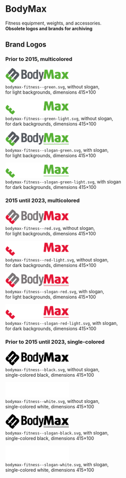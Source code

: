 # BodyMax

Fitness equipment, weights, and accessories.  
**Obsolete logos and brands for archiving**


## Brand Logos

### Prior to 2015, multicolored

<img src="bodymax-fitness--green.svg" alt="Original logo" width="200"/><br/>
`bodymax-fitness--green.svg`,
without slogan,  
for light backgrounds,
dimensions 415×100

<img src="bodymax-fitness--green-light.svg" alt="Light-colored logo" width="200"/><br/>
`bodymax-fitness--green-light.svg`,
without slogan,  
for dark backgrounds,
dimensions 415×100

<img src="bodymax-fitness--slogan-green.svg" alt="Logo in black" width="200"/><br/>
`bodymax-fitness--slogan-green.svg`,
with slogan,  
for light backgrounds,
dimensions 415×100

<img src="bodymax-fitness--slogan-green-light.svg" alt="Logo in white" width="200"/><br/>
`bodymax-fitness--slogan-green-light.svg`,
with slogan  
for dark backgrounds,
dimensions 415×100


### 2015 until 2023, multicolored

<img src="bodymax-fitness--red.svg" alt="Original logo" width="200"/><br/>
`bodymax-fitness--red.svg`,
without slogan,  
for light backgrounds,
dimensions 415×100

<img src="bodymax-fitness--red-light.svg" alt="Light-colored logo" width="200"/><br/>
`bodymax-fitness--red-light.svg`,
without slogan,  
for dark backgrounds,
dimensions 415×100

<img src="bodymax-fitness--slogan-red.svg" alt="Logo in black" width="200"/><br/>
`bodymax-fitness--slogan-red.svg`,
with slogan,  
for light backgrounds,
dimensions 415×100

<img src="bodymax-fitness--slogan-red-light.svg" alt="Logo in white" width="200"/><br/>
`bodymax-fitness--slogan-red-light.svg`,
with slogan,  
for dark backgrounds,
dimensions 415×100


### Prior to 2015 until 2023, single-colored
<img src="bodymax-fitness--black.svg" alt="Logo in black" width="200"/><br/>
`bodymax-fitness--black.svg`,
without slogan,  
single-colored black,
dimensions 415×100

<img src="bodymax-fitness--white.svg" alt="Logo in white" width="200"/><br/>
`bodymax-fitness--white.svg`,
without slogan,  
single-colored white,
dimensions 415×100

<img src="bodymax-fitness--slogan-black.svg" alt="Logo in black" width="200"/><br/>
`bodymax-fitness--slogan-black.svg`,
with slogan,  
single-colored black,
dimensions 415×100

<img src="bodymax-fitness--slogan-white.svg" alt="Logo in white" width="200"/><br/>
`bodymax-fitness--slogan-white.svg`,
with slogan,  
single-colored white,
dimensions 415×100
